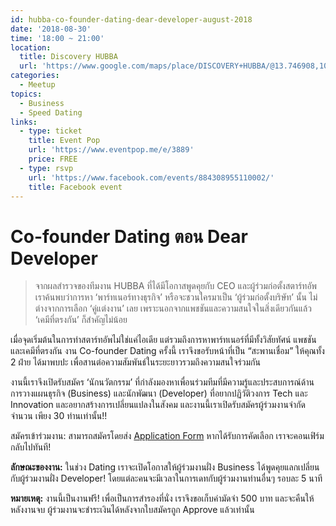 ```yaml
---
id: hubba-co-founder-dating-dear-developer-august-2018
date: '2018-08-30'
time: '18:00 ~ 21:00'
location:
  title: Discovery HUBBA
  url: 'https://www.google.com/maps/place/DISCOVERY+HUBBA/@13.746908,100.53158,15z/data=!4m5!3m4!1s0x0:0x3a05250bc02b4367!8m2!3d13.746908!4d100.53158'
categories:
  - Meetup
topics:
  - Business
  - Speed Dating
links:
  - type: ticket
    title: Event Pop
    url: 'https://www.eventpop.me/e/3889'
    price: FREE
  - type: rsvp
    url: 'https://www.facebook.com/events/884308955110002/'
    title: Facebook event
---
```

# Co-founder Dating ตอน Dear Developer

> จากผลสำรวจของทีมงาน HUBBA ที่ได้มีโอกาสพูดคุยกับ CEO และผู้ร่วมก่อตั้งสตาร์ทอัพ เราค้นพบว่าการหา ‘พาร์ทเนอร์ทางธุรกิจ’ หรือจะชวนใครมาเป็น ‘ผู้ร่วมก่อตั้งบริษัท’ นั้น ไม่ต่างจากการเลือก ‘คู่แต่งงาน’ เลย เพราะนอกจากแพชชันและความสนใจในสิ่งเดียวกันแล้ว ‘เคมีที่ตรงกัน’ ก็สำคัญไม่น้อย 

เมื่อจุดเริ่มต้นในการทำสตาร์ทอัพไม่ใช่แค่ไอเดีย แต่รวมถึงการหาพาร์ทเนอร์ที่มีทั้งวิสัยทัศน์ แพชชัน และเคมีที่ตรงกัน งาน Co-founder Dating ครั้งนี้ เราจึงขอรับหน้าที่เป็น “สะพานเชื่อม” ให้คุณทั้ง 2 ฝ่าย ได้มาพบปะ เพื่อสานต่อความสัมพันธ์ในระยะยาวรวมถึงความสนใจร่วมกัน

งานนี้เราจึงเปิดรับสมัคร ‘นักนวัตกรรม’ ที่กำลังมองหาเพื่อนร่วมทีมที่มีความรู้และประสบการณ์ด้านการวางแผนธุรกิจ (Business) และนักพัฒนา (Developer) ที่อยากปฏิวัติวงการ Tech และ Innovation และอยากสร้างการเปลี่ยนแปลงในสังคม และงานนี้เราเปิดรับสมัครผู้ร่วมงานจำกัดจำนวน เพียง 30 ท่านเท่านั้น!!

สมัครเข้าร่วมงาน: สามารถสมัครโดยส่ง [Application Form](https://www.eventpop.me/e/3889) หากได้รับการคัดเลือก เราจะคอนเฟิร์มกลับไปทันที!

**ลักษณะของงาน:** ในช่วง Dating เราจะเปิดโอกาสให้ผู้ร่วมงานฝั่ง Business ได้พูดคุยแลกเปลี่ยนกับผู้ร่วมงานฝั่ง Developer! โดยแต่ละคนจะมีเวลาในการเดทกับผู้ร่วมงานท่านอื่นๆ รอบละ 5 นาที 

**หมายเหตุ:** งานนี้เป็นงานฟรี! เพื่อเป็นการสำรองที่นั่ง เราจึงขอเก็บค่ามัดจำ 500 บาท และจะคืนให้หลังงานจบ ผู้ร่วมงานจะชำระเงินได้หลังจากใบสมัครถูก Approve แล้วเท่านั้น
